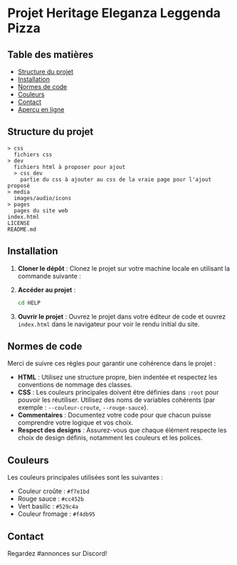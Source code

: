 # Projet Heritage Eleganza Leggenda Pizza

## Table des matières

- [Structure du projet](#structure-du-projet)
- [Installation](#installation)
- [Normes de code](#normes-de-code)
- [Couleurs](#couleurs)
- [Contact](#contact)
- [Aperçu en ligne](#apercu)

## Structure du projet

```
> css
  fichiers css
> dev
  fichiers html à proposer pour ajout
  > css_dev
    partie du css à ajouter au css de la vraie page pour l'ajout proposé
> media
  images/audio/icons
> pages
  pages du site web
index.html
LICENSE
README.md

```

## Installation

1. **Cloner le dépôt** : Clonez le projet sur votre machine locale en utilisant la commande suivante :

2. **Accéder au projet** :
    ```bash
    cd HELP
    ```

3. **Ouvrir le projet** : Ouvrez le projet dans votre éditeur de code et ouvrez `index.html` dans le navigateur pour voir le rendu initial du site.



## Normes de code

Merci de suivre ces règles pour garantir une cohérence dans le projet :

- **HTML** : Utilisez une structure propre, bien indentée et respectez les conventions de nommage des classes.
- **CSS** : Les couleurs principales doivent être définies dans `:root` pour pouvoir les réutiliser. Utilisez des noms de variables cohérents (par exemple : `--couleur-croute`, `--rouge-sauce`).
- **Commentaires** : Documentez votre code pour que chacun puisse comprendre votre logique et vos choix.
- **Respect des designs** : Assurez-vous que chaque élément respecte les choix de design définis, notamment les couleurs et les polices.

## Couleurs

Les couleurs principales utilisées sont les suivantes :
- Couleur croûte : `#f7e1bd`
- Rouge sauce : `#cc452b`
- Vert basilic : `#529c4a`
- Couleur fromage : `#f4db95`


## Contact

Regardez #annonces sur Discord!
